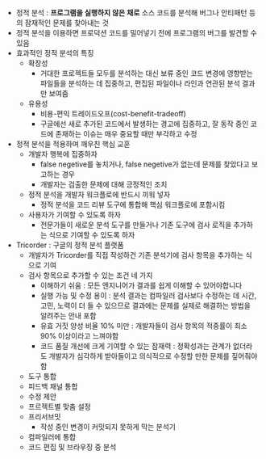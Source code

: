 - 정적 분석 : **프로그램을 실행하지 않은 채로** 소스 코드를 분석해 버그나 안티패턴 등의 잠재적인 문제를 찾아내는 것
- 정적 분석을 이용하면 프로덕션 코드를 밀어넣기 전에 프로그램의 버그를 발견할 수 있음
- 효과적인 정적 분석의 특징
    - 확장성
        - 거대한 프로젝트들 모두를 분석하는 대신 보류 중인 코드 변경에 영향받는 파일들을 분석하는 데 집중하고, 편집된 파일이나 라인과 연관된 분석 결과만 보여줌
    - 유용성
        - 비용-편익 트레이드오프(cost-benefit-tradeoff)
        - 구글에선 새로 추가된 코드에서 발생하는 경고에 집중하고, 잘 동작 중인 코드에 존재하는 이슈는 매우 중요할 때만 부각하고 수정
- 정적 분석을 적용하며 깨우친 핵심 교훈
    - 개발자 행복에 집중하자
        - false negetive를 놓치거나, false negetive가 없는데 문제를 찾았다고 보고하는 경우
        - 개발자는 검출한 문제에 대해 긍정적인 조치
    - 정적 분석을 개발자 워크플로에 반드시 끼워 넣자
        - 정적 분석을 코드 리뷰 도구에 통합해 핵심 워크플로에 포함시킴
    - 사용자가 기여할 수 있도록 하자
        - 전문가들이 새로운 분석 도구를 만들거나 기존 도구에 검사 로직을 추가하는 식으로 기여할 수 있도록 하자
- Tricorder : 구글의 정적 분석 플랫폼
    - 개발자가 Tricorder를 직접 작성하건 기존 분석기에 검사 항목을 추가하는 식으로 기여
    - 검사 항목으로 추가할 수 있는 조건 네 가지
        - 이해하기 쉬움 : 모든 엔지니어가 결과를 쉽게 이해할 수 있어야합니다
        - 실행 가능 및 수정 용이 : 분석 결과는 컴파일러 검사보다 수정하는 데 시간, 고민, 노력이 더 들 수 있으므로 결과에는 문제를 실제로 해결하는 방법을 알려주는 안내 포함
        - 유효 거짓 양성 비율 10% 미만 : 개발자들이 검사 항목의 적중률이 최소 90% 이상이라고 느껴야함
        - 코드 품질 개선에 크게 기여할 수 있는 잠재력 : 정확성과는 관계가 없더라도 개발자가 심각하게 받아들이고 의식적으로 수정할 만한 문제를 짚어줘야함
    - 도구 통합
    - 피드백 채널 통합
    - 수정 제안
    - 프르젝트별 맞춤 설정
    - 프리서브밋
        - 작성 중인 변경이 커밋되지 못하게 막는 분석기
    - 컴파일러에 통합
    - 코드 편집 및 브라우징 중 분석